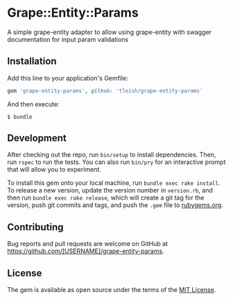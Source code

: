 # Grape::Entity::Params

A simple grape-entity adapter to allow using grape-entity with swagger documentation for input param validations

## Installation

Add this line to your application's Gemfile:

```ruby
gem 'grape-entity-params', github: 'tleish/grape-entity-params'
```

And then execute:

    $ bundle

## Development

After checking out the repo, run `bin/setup` to install dependencies. Then, run `rspec` to run the tests. You can also run `bin/pry` for an interactive prompt that will allow you to experiment.

To install this gem onto your local machine, run `bundle exec rake install`. To release a new version, update the version number in `version.rb`, and then run `bundle exec rake release`, which will create a git tag for the version, push git commits and tags, and push the `.gem` file to [rubygems.org](https://rubygems.org).

## Contributing

Bug reports and pull requests are welcome on GitHub at https://github.com/[USERNAME]/grape-entity-params.

## License

The gem is available as open source under the terms of the [MIT License](http://opensource.org/licenses/MIT).
